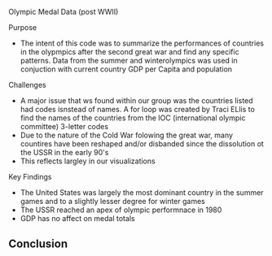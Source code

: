 Olympic Medal Data (post WWII)

Purpose
  - The intent of this code was to summarize the performances of countries in the olypmpics after the second great war and find any specific patterns.  Data from the summer and winterolympics     was used in conjuction with current country GDP per Capita and population

Challenges
  - A major issue that ws found within our group was the countries listed had codes isnstead of names.  A for loop was created by Traci ELlis to find the names of the countries from the IOC       (international olympic committee) 3-letter codes
  - Due to the nature of the Cold War folowing the great war, many countires have been reshaped and/or disbanded since the dissolution ot the USSR in the early 90's
  - This reflects largley in our visualizations

Key Findings
  - The United States was largely the most dominant country in the summer games and to a slightly lesser degree for winter games
  - The USSR reached an apex of olympic performnace in 1980
  - GDP has no affect on medal totals

Conclusion
- 
    


